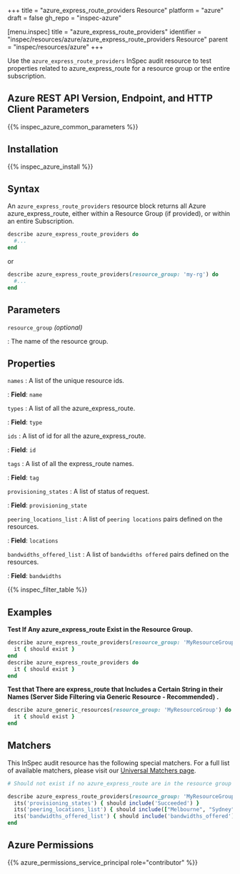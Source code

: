+++
title = "azure_express_route_providers Resource"
platform = "azure"
draft = false
gh_repo = "inspec-azure"

[menu.inspec]
title = "azure_express_route_providers"
identifier = "inspec/resources/azure/azure_express_route_providers Resource"
parent = "inspec/resources/azure"
+++

Use the `azure_express_route_providers` InSpec audit resource to test properties related to azure_express_route for a resource group or the entire subscription.

## Azure REST API Version, Endpoint, and HTTP Client Parameters

{{% inspec_azure_common_parameters %}}

## Installation

{{% inspec_azure_install %}}

## Syntax

An `azure_express_route_providers` resource block returns all Azure azure_express_route, either within a Resource Group (if provided), or within an entire Subscription.
```ruby
describe azure_express_route_providers do
  #...
end
```
or
```ruby
describe azure_express_route_providers(resource_group: 'my-rg') do
  #...
end
```

## Parameters

`resource_group` _(optional)_

: The name of the resource group.

## Properties

`names`
: A list of the unique resource ids.

: **Field**: `name`

`types`
: A list of all the azure_express_route.

: **Field**: `type`

`ids`
: A list of id for all the azure_express_route.

: **Field**: `id`

`tags`
: A list of all the express_route names.

: **Field**: `tag`

`provisioning_states`
: A list of status of request.

: **Field**: `provisioning_state`

`peering_locations_list`
: A list of `peering locations` pairs defined on the resources.

: **Field**: `locations`

`bandwidths_offered_list`
: A list of `bandwidths offered` pairs defined on the resources.

: **Field**: `bandwidths`

{{% inspec_filter_table %}}

## Examples

**Test If Any azure_express_route Exist in the Resource Group.**

```ruby
describe azure_express_route_providers(resource_group: 'MyResourceGroup') do
  it { should exist }
end
describe azure_express_route_providers do
  it { should exist }
end
``` 
**Test that There are express_route that Includes a Certain String in their Names (Server Side Filtering via Generic Resource - Recommended)   .**

```ruby
describe azure_generic_resources(resource_group: 'MyResourceGroup') do
  it { should exist }
end
```

## Matchers

This InSpec audit resource has the following special matchers. For a full list of available matchers, please visit our [Universal Matchers page](https://www.inspec.io/docs/reference/matchers/).


```ruby
# Should not exist if no azure_express_route are in the resource group

describe azure_express_route_providers(resource_group: 'MyResourceGroup') do
  its('provisioning_states') { should include('Succeeded') }
  its('peering_locations_list') { should include(["Melbourne", "Sydney"]) }
  its('bandwidths_offered_list') { should include('bandwidths_offered') }
end
```

## Azure Permissions

{{% azure_permissions_service_principal role="contributor" %}}

